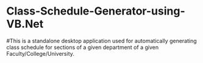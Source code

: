 # Class-Schedule-Generator-using-VB.Net
#This is a standalone desktop application used for automatically generating class schedule for sections of a given department of a given Faculty/College/University.
